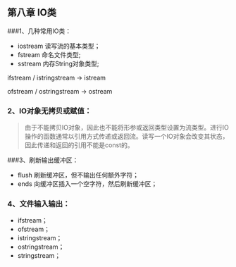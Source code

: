 ## 第八章 IO类

###1、几种常用IO类：

- iostream 读写流的基本类型；
- fstream 命名文件类型;
- sstream 内存String对象类型;

ifstream / istringstream -> istream

ofstream / ostringstream -> ostream



### 2、IO对象无拷贝或赋值：

> 由于不能拷贝IO对象，因此也不能将形参或返回类型设置为流类型。进行IO操作的函数通常以引用方式传递或返回流。读写一个IO对象会改变其状态，因此传递和返回的引用不能是const的。



###3、刷新输出缓冲区：

* flush 刷新缓冲区，但不输出任何额外字符；
* ends 向缓冲区插入一个空字符，然后刷新缓冲区；



### 4、文件输入输出：

* ifstream；
* ofstream；
* istringstream；
* ostringstream；
* stringstream；




